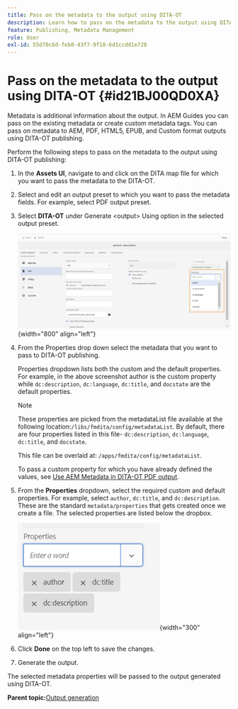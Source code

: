 ```yaml
---
title: Pass on the metadata to the output using DITA-OT
description: Learn how to pass on the metadata to the output using DITA-OT publishing in AEM Guides.
feature: Publishing, Metadata Management
role: User
exl-id: 55d70c6d-feb0-43f7-9f18-6d1ccdd1e728
---
```

# Pass on the metadata to the output using DITA-OT {#id21BJ00QD0XA}

Metadata is additional information about the output. In AEM Guides you can pass on the existing metadata or create custom metadata tags. You can pass on metadata to AEM, PDF, HTML5, EPUB, and Custom format outputs using DITA-OT publishing.

Perform the following steps to pass on the metadata to the output using DITA-OT publishing:

1.  In the **Assets UI**, navigate to and click on the DITA map file for which you want to pass the metadata to the DITA-OT.
1.  Select and edit an output preset to which you want to pass the metadata fields. For example, select PDF output preset.
1.  Select **DITA-OT** under Generate <output\> Using option in the selected output preset.

    ![](images/custom-meta-data-output-preset.png){width="800" align="left"}

1.  From the Properties drop down select the metadata that you want to pass to DITA-OT publishing.

    Properties dropdown lists both the custom and the default properties. For example, in the above screenshot author is the custom property while `dc:description`, `dc:language`, `dc:title`, and `docstate` are the default properties.

    >[!NOTE]
    >
    > These properties are picked from the metadataList file available at the following location:`/libs/fmdita/config/metadataList`. By default, there are four properties listed in this file- `dc:description`, `dc:language`, `dc:title`, and `docstate`.

    This file can be overlaid at: `/apps/fmdita/config/metadataList`.

    To pass a custom property for which you have already defined the values, see [Use AEM Metadata in DITA-OT PDF output](https://experienceleaguecommunities.adobe.com/t5/xml-documentation-discussions/use-aem-metadata-in-dita-ot-pdf-output/td-p/411880).

1.  From the **Properties** dropdown, select the required custom and default properties. For example, select `author`, `dc:title`, and `dc:description`. These are the standard `metadata/properties` that gets created once we create a file. The selected properties are listed below the dropbox.

    ![](images/selected-metadata-properties.png){width="300" align="left"}

1.  Click **Done** on the top left to save the changes.
1.  Generate the output.

The selected metadata properties will be passed to the output generated using DITA-OT.

**Parent topic:**[Output generation](generate-output.md)
